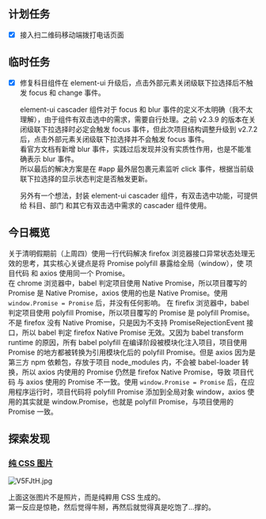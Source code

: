## 计划任务

- [x] 接入扫二维码移动端拨打电话页面

## 临时任务

- [x] 修复科目组件在 element-ui 升级后，点击外部元素关闭级联下拉选择后不触发 focus 和 change 事件。

  element-ui cascader 组件对于 focus 和 blur 事件的定义不太明确（我不太理解），由于组件有双击选中的需求，需要自行处理。之前 v2.3.9 的版本在关闭级联下拉选择时必定会触发 focus 事件，但此次项目结构调整升级到 v2.7.2 后，点击外部元素关闭级联下拉选择并不会触发 focus 事件。  
  看官方文档有新增 blur 事件，实践过后发现并没有实质性作用，也是不能准确表示 blur 事件。  
  所以最后的解决方案是在 #app 最外层包裹元素监听 click 事件，根据当前级联下拉选择的显示状态判定是否触发更新。

  另外有一个想法，封装 element-ui cascader 组件，有双击选中功能，可提供给 科目、部门 和其它有双击选中需求的 cascader 组件使用。

## 今日概览

关于清明假期前（上周四）使用一行代码解决 firefox 浏览器接口异常状态处理无效的思考，其实核心关键点是将 Promise polyfill 暴露给全局（window），使 项目代码 和 axios 使用同一个 Promise。  
在 chrome 浏览器中，babel 判定项目使用 Native Promise，所以项目覆写的 Promise 是 Native Promise，axios 使用的也是 Native Promise。使用 `window.Promise = Promise` 后，并没有任何影响。
在 firefix 浏览器中，babel 判定项目使用 polyfill Promise，所以项目覆写的 Promise 是 polyfill Promise。不是 firefox 没有 Native Promise，只是因为不支持 PromiseRejectionEvent 接口，所以 babel 判定 firefox Native Promise 无效。又因为 babel transform runtime 的原因，所有 babel polyfill 在编译阶段被模块化注入项目，项目使用 Promise 的地方都被转换为引用模块化后的 polyfill Promise。但是 axios 因为是第三方 npm 依赖包，存放于项目 node_modules 内，不会被 babel-loader 转换，所以 axios 内使用的 Promise 仍然是 firefox Native Promise，导致 项目代码 与 axios 使用的 Promise 不一致。使用 `window.Promise = Promise` 后，在应用程序运行时，项目代码将 polyfill Promise 添加到全局对象 window，axios 使用的其实就是 window.Promise，也就是 polyfill Promise，与项目使用的 Promise 一致。

## 探索发现

### [纯 CSS 图片](https://codepen.io/ivorjetski/pen/xMJoYO)

![V5FJtH.jpg](https://s2.ax1x.com/2019/06/14/V5FJtH.jpg)

上面这张图片不是照片，而是纯粹用 CSS 生成的。  
第一反应是惊艳，然后觉得牛掰，再然后就觉得真是吃饱了...撑的。
